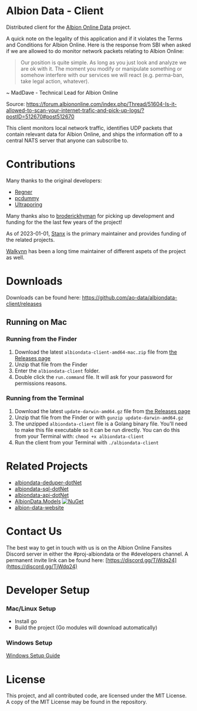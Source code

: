 <!-- [![CircleCI](https://circleci.com/gh/broderickhyman/albiondata-client/tree/master.svg?style=svg)](https://circleci.com/gh/broderickhyman/albiondata-client/tree/master) [![Go Report Card](https://goreportcard.com/badge/github.com/broderickhyman/albiondata-client)](https://goreportcard.com/report/github.com/broderickhyman/albiondata-client)
-->

# Albion Data - Client
Distributed client for the [Albion Online Data](https://www.albion-online-data.com/)
project.

A quick note on the legality of this application and if it
violates the Terms and Conditions for Albion Online. Here is
the response from SBI when asked if we are allowed to do
monitor network packets relating to Albion Online:
> Our position is quite simple. As long as you just look and
analyze we are ok with it. The moment you modify or manipulate
something or somehow interfere with our services we will react
(e.g. perma-ban, take legal action, whatever).

~ MadDave - Technical Lead for Albion Online

Source: https://forum.albiononline.com/index.php/Thread/51604-Is-it-allowed-to-scan-your-internet-trafic-and-pick-up-logs/?postID=512670#post512670

This client monitors local network traffic, identifies UDP packets
that contain relevant data for Albion Online, and ships the information
off to a central NATS server that anyone can subscribe to.

<!--
[Client download stats](https://www.somsubhra.com/github-release-stats/?username=broderickhyman&repository=albiondata-client)
-->

<!-- 
### Contributing
This process is run on a [DigitalOcean Droplet](https://www.digitalocean.com) in order to ensure almost perfect uptime and high performance for the users. If you find this project beneficial to you then please consider a donation, thanks!!

-->

# Contributions
Many thanks to the original developers:
- [Regner](https://github.com/Regner)
- [pcdummy](https://github.com/pcdummy)
- [Ultraporing](https://github.com/Ultraporing)


Many thanks also to [broderickhyman](https://github.com/broderickhyman) for picking up development and funding for the the last few years of the project!

As of 2023-01-01, [Stanx](https://github.com/phendryx) is the primary maintainer and provides funding of the related projects.  

[Walkynn](https://github.com/walkeralencar) has been a long time maintainer of different aspets of the project as well.

# Downloads
Downloads can be found here: https://github.com/ao-data/albiondata-client/releases

## Running on Mac

### Running from the Finder
1. Download the latest `albiondata-client-amd64-mac.zip` file from [the Releases page](https://github.com/ao-data/albiondata-client/releases)
2. Unzip that file from the Finder
3. Enter the `albiondata-client` folder.
4. Double click the `run.command` file. It will ask for your password for permissions reasons.

### Running from the Terminal
1. Download the latest `update-darwin-amd64.gz` file from [the Releases page](https://github.com/ao-data/albiondata-client/releases)
2. Unzip that file from the Finder or with `gunzip update-darwin-amd64.gz`
3. The unzipped `albiondata-client` file is a Golang binary file. You'll need to make this file executable so it can be run directly. You can do this from your Terminal with: `chmod +x albiondata-client`
4. Run the client from your Terminal with `./albiondata-client`

# Related Projects
- [albiondata-deduper-dotNet](https://github.com/ao-data/albiondata-deduper-dotNet)
- [albiondata-sql-dotNet](https://github.com/ao-data/albiondata-sql-dotNet)
- [albiondata-api-dotNet](https://github.com/ao-data/albiondata-api-dotNet)
- [AlbionData.Models](https://github.com/ao-data/albiondata-models-dotNet) [![NuGet](https://img.shields.io/nuget/v/AlbionData.Models.svg)](https://www.nuget.org/packages/AlbionData.Models/)
- [albion-data-website](https://github.com/ao-data/albion-data-website)

# Contact Us
The best way to get in touch with us is on the Albion Online Fansites Discord server in either the #proj-albiondata or the #developers channel. A permanent invite link can be found here: [https://discord.gg/TjWdq24](https://discord.gg/TjWdq24)

# Developer Setup
### Mac/Linux Setup
- Install go
- Build the project (Go modules will download automatically)

### Windows Setup
[Windows Setup Guide](https://github.com/ao-data/albiondata-client/wiki/Building-in-Windows)

# License
This project, and all contributed code, are licensed under the MIT
License. A copy of the MIT License may be found in the repository.
